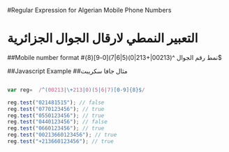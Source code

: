 #Regular Expression for Algerian Mobile Phone Numbers
# التعبير النمطي لارقال الجوال الجزائرية

##Mobile number format
#نمط رقم الجوال
     ^(00213|\+213|0)(5|6|7)[0-9]{8}$
    
##Javascript Example
##مثال جافا سكريبت

```javascript

var reg=  /^(00213|\+213|0)(5|6|7)[0-9]{8}$/

reg.test("021481515"); // false
reg.test("0770123456"); // true
reg.test("0550123456"); // true
reg.test("0440123456"); // false
reg.test("0660123456"); // true
reg.test("00213660123456"); // true
reg.test("+213660123456"); // true

```
